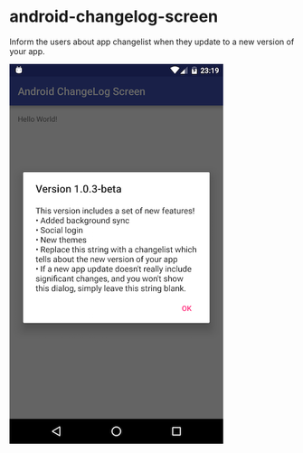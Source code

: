 # android-changelog-screen
Inform the users about app changelist when they update to a new version of your app.

![alt tag](https://raw.githubusercontent.com/azurh/android-changelog-screen/master/device-2016-06-05-231927.png)
